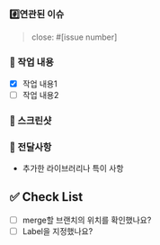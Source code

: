 ### #️⃣연관된 이슈

<!-- PR과 연관된 이슈 번호를 작성해주세요. -->

> close: #[issue number]

### 🔎 작업 내용

- [x] 작업 내용1
- [ ] 작업 내용2

### 📸 스크린샷

### :loudspeaker: 전달사항

- 추가한 라이브러리나 특이 사항

## ✅ Check List

- [ ] merge할 브랜치의 위치를 확인했나요?
- [ ] Label을 지정했나요?
